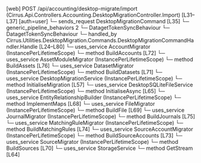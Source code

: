 [web] POST /api/accounting/desktop-migrate/import  (Cirrus.Api.Controllers.Accounting.DesktopMigrationController.Import)  [L31–L37] [auth=user]
  └─ sends_request DesktopMigrationCommand [L35]
    └─ generic_pipeline_behaviors 2
      └─ DatagetTokenSyncBehaviour
      └─ DatagetTokenSyncBehaviour
    └─ handled_by Cirrus.Utilities.DesktopMigration.Commands.DesktopMigrationCommandHandler.Handle [L24–L80]
      └─ uses_service AccountMigrator (InstancePerLifetimeScope)
        └─ method BuildAccounts [L72]
      └─ uses_service AssetModuleMigrator (InstancePerLifetimeScope)
        └─ method BuildAssets [L76]
      └─ uses_service DatasetMigrator (InstancePerLifetimeScope)
        └─ method BuildDatasets [L71]
      └─ uses_service DesktopMigrationService (InstancePerLifetimeScope)
        └─ method InitialiseMigration [L57]
      └─ uses_service DesktopSQLiteFileService (InstancePerLifetimeScope)
        └─ method InitialiseAsync [L65]
      └─ uses_service EntityRelationshipBuilder (InstancePerLifetimeScope)
        └─ method ImplementMaps [L68]
      └─ uses_service FileMigrator (InstancePerLifetimeScope)
        └─ method BuildFile [L69]
      └─ uses_service JournalMigrator (InstancePerLifetimeScope)
        └─ method BuildJournals [L75]
      └─ uses_service MatchingRuleMigrator (InstancePerLifetimeScope)
        └─ method BuildMatchingRules [L74]
      └─ uses_service SourceAccountMigrator (InstancePerLifetimeScope)
        └─ method BuildSourceAccounts [L73]
      └─ uses_service SourceMigrator (InstancePerLifetimeScope)
        └─ method BuildSources [L70]
      └─ uses_service StorageService
        └─ method GetStream [L64]


